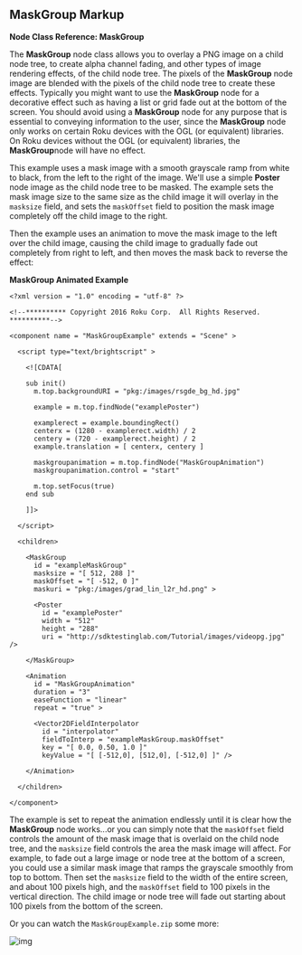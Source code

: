 ## MaskGroup Markup

**Node Class Reference: MaskGroup**

The **MaskGroup** node class allows you to overlay a PNG image on a child node tree, to create alpha channel fading, and other types of image rendering effects, of the child node tree. The pixels of the **MaskGroup** node image are blended with the pixels of the child node tree to create these effects. Typically you might want to use the **MaskGroup** node for a decorative effect such as having a list or grid fade out at the bottom of the screen. You should avoid using a **MaskGroup** node for any purpose that is essential to conveying information to the user, since the **MaskGroup** node only works on certain Roku devices with the OGL (or equivalent) libraries. On Roku devices without the OGL (or equivalent) libraries, the **MaskGroup**node will have no effect.

This example uses a mask image with a smooth grayscale ramp from white to black, from the left to the right of the image. We'll use a simple **Poster** node image as the child node tree to be masked. The example sets the mask image size to the same size as the child image it will overlay in the `masksize` field, and sets the `maskOffset` field to position the mask image completely off the child image to the right.

Then the example uses an animation to move the mask image to the left over the child image, causing the child image to gradually fade out completely from right to left, and then moves the mask back to reverse the effect:

**MaskGroup Animated Example**

```
<?xml version = "1.0" encoding = "utf-8" ?>
 
<!--********** Copyright 2016 Roku Corp.  All Rights Reserved. **********-->
 
<component name = "MaskGroupExample" extends = "Scene" >
 
  <script type="text/brightscript" >
 
    <![CDATA[
 
    sub init()
      m.top.backgroundURI = "pkg:/images/rsgde_bg_hd.jpg"
 
      example = m.top.findNode("examplePoster")
 
      examplerect = example.boundingRect()
      centerx = (1280 - examplerect.width) / 2
      centery = (720 - examplerect.height) / 2
      example.translation = [ centerx, centery ]
 
      maskgroupanimation = m.top.findNode("MaskGroupAnimation")
      maskgroupanimation.control = "start"
 
      m.top.setFocus(true)
    end sub
 
    ]]>
 
  </script>
 
  <children>
 
    <MaskGroup
      id = "exampleMaskGroup"
      masksize = "[ 512, 288 ]"
      maskOffset = "[ -512, 0 ]"
      maskuri = "pkg:/images/grad_lin_l2r_hd.png" >
 
      <Poster
        id = "examplePoster"
        width = "512"
        height = "288"
        uri = "http://sdktestinglab.com/Tutorial/images/videopg.jpg" />
 
    </MaskGroup>
 
    <Animation
      id = "MaskGroupAnimation"
      duration = "3"
      easeFunction = "linear"
      repeat = "true" >
 
      <Vector2DFieldInterpolator
        id = "interpolator"
        fieldToInterp = "exampleMaskGroup.maskOffset"
        key = "[ 0.0, 0.50, 1.0 ]"
        keyValue = "[ [-512,0], [512,0], [-512,0] ]" />
 
    </Animation>
 
  </children>
 
</component>
```

The example is set to repeat the animation endlessly until it is clear how the **MaskGroup** node works...or you can simply note that the `maskOffset` field controls the amount of the mask image that is overlaid on the child node tree, and the `masksize` field controls the area the mask image will affect. For example, to fade out a large image or node tree at the bottom of a screen, you could use a similar mask image that ramps the grayscale smoothly from top to bottom. Then set the `masksize` field to the width of the entire screen, and about 100 pixels high, and the `maskOffset` field to 100 pixels in the vertical direction. The child image or node tree will fade out starting about 100 pixels from the bottom of the screen.

Or you can watch the `MaskGroupExample.zip` some more:

![img](https://sdkdocs.roku.com/download/attachments/4262849/maskgroupdoc.jpg?version=3&modificationDate=1472836933405&api=v2)
